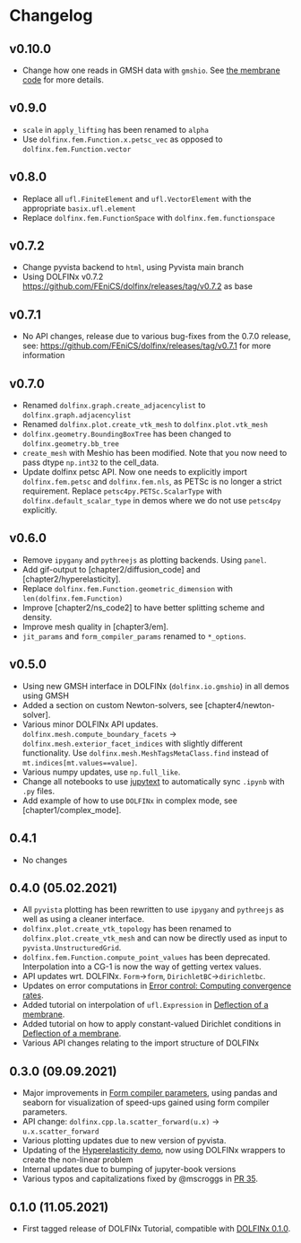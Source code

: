 # Changelog

## v0.10.0

- Change how one reads in GMSH data with `gmshio`. See [the membrane code](./chapter1/membrane_code.ipynb) for more details.

## v0.9.0

- `scale` in `apply_lifting` has been renamed to `alpha`
- Use `dolfinx.fem.Function.x.petsc_vec` as opposed to `dolfinx.fem.Function.vector`

## v0.8.0

- Replace all `ufl.FiniteElement` and `ufl.VectorElement` with the appropriate `basix.ufl.element`
- Replace `dolfinx.fem.FunctionSpace` with `dolfinx.fem.functionspace`

## v0.7.2

- Change pyvista backend to `html`, using Pyvista main branch
- Using DOLFINx v0.7.2 https://github.com/FEniCS/dolfinx/releases/tag/v0.7.2 as base

## v0.7.1

- No API changes, release due to various bug-fixes from the 0.7.0 release, see:
  https://github.com/FEniCS/dolfinx/releases/tag/v0.7.1 for more information

## v0.7.0

- Renamed `dolfinx.graph.create_adjacencylist` to `dolfinx.graph.adjacencylist`
- Renamed `dolfinx.plot.create_vtk_mesh` to `dolfinx.plot.vtk_mesh`
- `dolfinx.geometry.BoundingBoxTree` has been changed to `dolfinx.geometry.bb_tree`
- `create_mesh` with Meshio has been modified. Note that you now need to pass dtype `np.int32` to the cell_data.
- Update dolfinx petsc API. Now one needs to explicitly import `dolfinx.fem.petsc` and `dolfinx.fem.nls`, as PETSc is no longer a strict requirement. Replace `petsc4py.PETSc.ScalarType` with `dolfinx.default_scalar_type` in demos where we do not use `petsc4py` explicitly.

## v0.6.0

- Remove `ipygany` and `pythreejs` as plotting backends. Using `panel`.
- Add gif-output to [chapter2/diffusion_code] and [chapter2/hyperelasticity].
- Replace `dolfinx.fem.Function.geometric_dimension` with `len(dolfinx.fem.Function)`
- Improve [chapter2/ns_code2] to have better splitting scheme and density.
- Improve mesh quality in [chapter3/em].
- `jit_params` and `form_compiler_params` renamed to `*_options`.

## v0.5.0

- Using new GMSH interface in DOLFINx (`dolfinx.io.gmshio`) in all demos using GMSH
- Added a section on custom Newton-solvers, see [chapter4/newton-solver].
- Various minor DOLFINx API updates. `dolfinx.mesh.compute_boundary_facets` -> `dolfinx.mesh.exterior_facet_indices` with slightly different functionality. Use `dolfinx.mesh.MeshTagsMetaClass.find` instead of `mt.indices[mt.values==value]`.
- Various numpy updates, use `np.full_like`.
- Change all notebooks to use [jupytext](https://jupytext.readthedocs.io/en/latest/install.html) to automatically sync `.ipynb` with `.py` files.
- Add example of how to use `DOLFINx` in complex mode, see [chapter1/complex_mode].

## 0.4.1

- No changes

## 0.4.0 (05.02.2021)

- All `pyvista` plotting has been rewritten to use `ipygany` and `pythreejs` as well as using a cleaner interface.
- `dolfinx.plot.create_vtk_topology` has been renamed to `dolfinx.plot.create_vtk_mesh` and can now be directly used as input to `pyvista.UnstructuredGrid`.
- `dolfinx.fem.Function.compute_point_values` has been deprecated. Interpolation into a CG-1 is now the way of getting vertex values.
- API updates wrt. DOLFINx. `Form`->`form`, `DirichletBC`->`dirichletbc`.
- Updates on error computations in [Error control: Computing convergence rates](chapter4/convergence).
- Added tutorial on interpolation of `ufl.Expression` in [Deflection of a membrane](chapter1/membrane_code).
- Added tutorial on how to apply constant-valued Dirichlet conditions in [Deflection of a membrane](chapter1/membrane_code).
- Various API changes relating to the import structure of DOLFINx

## 0.3.0 (09.09.2021)

- Major improvements in [Form compiler parameters](chapter4/compiler_parameters), using pandas and seaborn for visualization of speed-ups gained using form compiler parameters.
- API change: `dolfinx.cpp.la.scatter_forward(u.x)` -> `u.x.scatter_forward`
- Various plotting updates due to new version of pyvista.
- Updating of the [Hyperelasticity demo](chapter2/hyperelasticity), now using DOLFINx wrappers to create the non-linear problem
- Internal updates due to bumping of jupyter-book versions
- Various typos and capitalizations fixed by @mscroggs in [PR 35](https://github.com/jorgensd/dolfinx-tutorial/pull/35).

## 0.1.0 (11.05.2021)

- First tagged release of DOLFINx Tutorial, compatible with [DOLFINx 0.1.0](https://github.com/FEniCS/dolfinx/releases/tag/0.1.0).
